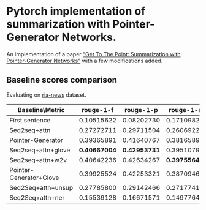 # Pytorch implementation of summarization with Pointer-Generator Networks.

An implementation of a paper ["Get To The Point: Summarization with Pointer-Generator Networks"](https://arxiv.org/pdf/1704.04368.pdf) with a few modifications added.

## Baseline scores comparison	

Evaluating on [ria-news](https://github.com/RossiyaSegodnya/ria_news_dataset) dataset.

Baseline\Metric | rouge-1-f	| rouge-1-p	| rouge-1-r	| rouge-2-f	| rouge-2-p	| rouge-2-r	| rouge-l-f	| rouge-l-p	| rouge-l-r |
--------- | --------- | --------- | --------- |  --------- | --------- | --------- | --------- | --------- | --------- |
First sentence | 0.10515622 | 0.08202730 | 0.17109826 |  0.02310585 | 0.01773702 | 0.04013821 | 0.07781251 | 0.07387972 | 0.15335960 |
Seq2seq+attn | 0.27272711 |	0.29711504 |	0.26069220 |	0.14079773 |	0.15397009 |	0.13496864 |	0.24934808 |	0.28070855 |	0.24599733 |
Pointer-Generator | 0.39365891 | 0.41640767 | 0.38165893  |0.22586564 | 0.23952421 |  0.21927996 | 0.36739665 | 0.39729979 |  0.36412255 |
Seq2seq+attn+glove | **0.40667004** | **0.42953731** | 0.39510796 | 0.23331091 | **0.24639854** | 0.22753361 | **0.37873374** | **0.40884524** | 0.37604734 |
Seq2seq+attn+w2v | 0.40642236 | 0.42634267 | **0.39755649** | **0.23379854** | 0.24523071 | **0.22947409** | 0.37832096  |  0.40559853 | **0.37798990** |
Pointer-Generator+Glove | 0.39925524 | 0.42253321 | 0.38709464 | 0.23191895 | 0.24608867 | 0.22509842 | 0.37304725 |   0.40359414 | 0.36974216 |
Seq2Seq+attn+unsup | 0.27785800 | 0.29142466 | 0.27177418 | 0.13108816 | 0.13720493 | 0.12893772 | 0.25623700 | 0.27484959 | 0.25632151
Seq2Seq+attn+ner | 0.15539128 | 0.16671571 | 0.14977648 | 0.05272446 | 0.05646063 | 0.05105246 | 0.14240497 | 0.15737464 | 0.14127297
